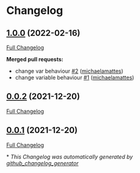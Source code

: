 # Changelog

## [1.0.0](https://github.com/T-Systems-MMS/terraform-azure-accounts/tree/1.0.0) (2022-02-16)

[Full Changelog](https://github.com/T-Systems-MMS/terraform-azure-accounts/compare/0.0.2...1.0.0)

**Merged pull requests:**

- change var behaviour [\#2](https://github.com/T-Systems-MMS/terraform-azure-accounts/pull/2) ([michaelamattes](https://github.com/michaelamattes))
- change variable behaviour [\#1](https://github.com/T-Systems-MMS/terraform-azure-accounts/pull/1) ([michaelamattes](https://github.com/michaelamattes))

## [0.0.2](https://github.com/T-Systems-MMS/terraform-azure-accounts/tree/0.0.2) (2021-12-20)

[Full Changelog](https://github.com/T-Systems-MMS/terraform-azure-accounts/compare/0.0.1...0.0.2)

## [0.0.1](https://github.com/T-Systems-MMS/terraform-azure-accounts/tree/0.0.1) (2021-12-20)

[Full Changelog](https://github.com/T-Systems-MMS/terraform-azure-accounts/compare/cd47d8407c807962846467e2a5eea1332ef804c2...0.0.1)



\* *This Changelog was automatically generated by [github_changelog_generator](https://github.com/github-changelog-generator/github-changelog-generator)*
